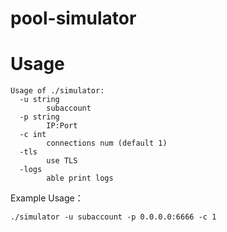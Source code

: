 # pool-simulator

# Usage

```shell
Usage of ./simulator:
  -u string
        subaccount
  -p string
        IP:Port
  -c int
        connections num (default 1)
  -tls
        use TLS
  -logs
        able print logs
```
Example Usage：

```shell
./simulator -u subaccount -p 0.0.0.0:6666 -c 1
```
